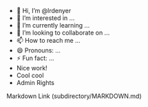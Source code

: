 - 👋 Hi, I’m @lrdenyer
- 👀 I’m interested in ...
- 🌱 I’m currently learning ...
- 💞️ I’m looking to collaborate on ...
- 📫 How to reach me ...
- 😄 Pronouns: ...
- ⚡ Fun fact: ...
- Nice work!
- Cool cool
- Admin Rights

Markdown Link (subdirectory/MARKDOWN.md)

<!---
lrdenyer/lrdenyer is a ✨ special ✨ repository because its `README.md` (this file) appears on your GitHub profile.
You can click the Preview link to take a look at your changes.
--->
